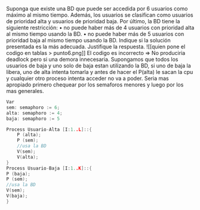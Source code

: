 Suponga que existe una BD que puede ser accedida por 6 usuarios como máximo al mismo tiempo. Además, los usuarios se clasifican como usuarios de prioridad alta y usuarios de prioridad baja. Por último, la BD tiene la siguiente restricción:
• no puede haber más de 4 usuarios con prioridad alta al mismo tiempo usando la BD.
• no puede haber más de 5 usuarios con prioridad baja al mismo tiempo usando la BD.
Indique si la solución presentada es la más adecuada. Justifique la respuesta.
![[quien pone el codigo en tablas > punto6.png]]
El codigo es incorrecto => No produciria deadlock pero si una demora innecesaria. Supongamos que todos los usuarios de baja y uno solo de baja estan utilizando la BD, si uno de baja la libera, uno de alta intenta tomarla y antes de hacer el P(alta) le sacan la cpu y cualquier otro proceso intenta acceder no va a poder. Seria mas apropiado primero chequear por los semaforos menores y luego por los mas generales. 
```C
Var
sem: semaphoro := 6;
alta: semaphoro := 4;
baja: semaphoro := 5

Process Usuario-Alta [I:1..L]::{
	P (alta);
	P (sem);
	//usa la BD
	V(sem);
	V(alta);
}
Process Usuario-Baja [I:1..K]::{
P (baja);
P (sem);
//usa la BD
V(sem);
V(baja);
}
```